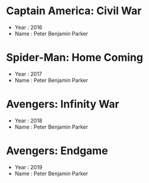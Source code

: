 # Captain America: Civil War
- Year : 2016
- Name : Peter Benjamin Parker

# Spider-Man: Home Coming
- Year : 2017
- Name : Peter Benjamin Parker

# Avengers: Infinity War
- Year : 2018
- Name : Peter Benjamin Parker

# Avengers: Endgame
- Year : 2019
- Name : Peter Benjamin Parker
